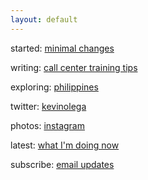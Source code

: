 ```yaml
---
layout: default
---
```

started:    [minimal changes](http://minimalchanges.com)

writing:    [call center training tips](http://callcentertrainingtips.com)

exploring:  [philippines](http://philippineislandliving.com)

twitter:    [kevinolega](https://twitter.com/kevinolega)

photos: [instagram](https://instagram.com/kevinolega)

latest: [what I'm doing now](http://kevinolega.com/now)

subscribe:  [email updates](http://eepurl.com/oCUar)